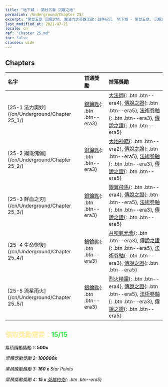 ```yaml
---
title: "地下城 - 第廿五章 沉眠之地"
permalink: /Underground/Chapter 25/
excerpt: "第廿五章 沉眠之地. 魔法门之英雄无敌：战争纪元  地下城 - 第廿五章. 沉眠之地"
last_modified_at: 2021-07-21
locale: cn
ref: "Chapter 25.md"
toc: false
classes: wide
---
```


## Chapters

  | 名字 |  首通獎勵 | 掉落獎勵 |
  |:------------|:------------|:------------| 
  | [25-1 法力奧妙](/cn/Underground/Chapter 25_1/) | [銀鑰匙](/cn/Items/con_693/){: .btn .btn--era3} | [大法師](/cn/Items/unt_238/){: .btn .btn--era4}, [傳說之證](/cn/Items/mat_88/){: .btn .btn--era5}, [法術卷軸](/cn/Items/con_694/){: .btn .btn--era3}, [傳說之證](/cn/Items/mat_81/){: .btn .btn--era5} |
  | [25-2 鋼鐵傀儡](/cn/Underground/Chapter 25_2/) | [銀鑰匙](/cn/Items/con_693/){: .btn .btn--era3} | [大地神箭](/cn/Items/her_464/){: .btn .btn--era2}, [傳說之證](/cn/Items/mat_88/){: .btn .btn--era5}, [法術卷軸](/cn/Items/con_694/){: .btn .btn--era3}, [傳說之證](/cn/Items/mat_81/){: .btn .btn--era5} |
  | [25-3 鮮血之刃](/cn/Underground/Chapter 25_3/) | [銀鑰匙](/cn/Items/con_693/){: .btn .btn--era3} | [銀翼飛馬](/cn/Items/unt_202/){: .btn .btn--era4}, [傳說之證](/cn/Items/mat_88/){: .btn .btn--era5}, [法術卷軸](/cn/Items/con_694/){: .btn .btn--era3}, [傳說之證](/cn/Items/mat_81/){: .btn .btn--era5} |
  | [25-4 生命恢復](/cn/Underground/Chapter 25_4/) | [銀鑰匙](/cn/Items/con_693/){: .btn .btn--era3} | [召喚氣元素](/cn/Items/her_448/){: .btn .btn--era3}, [傳說之證](/cn/Items/mat_88/){: .btn .btn--era5}, [法術卷軸](/cn/Items/con_694/){: .btn .btn--era3}, [傳說之證](/cn/Items/mat_81/){: .btn .btn--era5} |
  | [25-5 流星雨火](/cn/Underground/Chapter 25_5/) | [銀鑰匙](/cn/Items/con_693/){: .btn .btn--era3} | [烈火精靈](/cn/Items/unt_231/){: .btn .btn--era4}, [傳說之證](/cn/Items/mat_88/){: .btn .btn--era5}, [法術卷軸](/cn/Items/con_694/){: .btn .btn--era3}, [傳說之證](/cn/Items/mat_81/){: .btn .btn--era5} |


## <span style="color: #ffeea0">   領取獎勵需要：</span><span style="color: #27f73a">15/15</span>

 累積獎勵獎勵 1:  **500x** <i class="fas fa-gem"/>

 累積獎勵獎勵 2:  **100000x** <i class="fas fa-coins"/>

 累積獎勵獎勵 3: **160 x** Star Points

 累積獎勵獎勵 4: **15 x** [英雄約克](/cn/Items/her_377/){: .btn .btn--era5}

